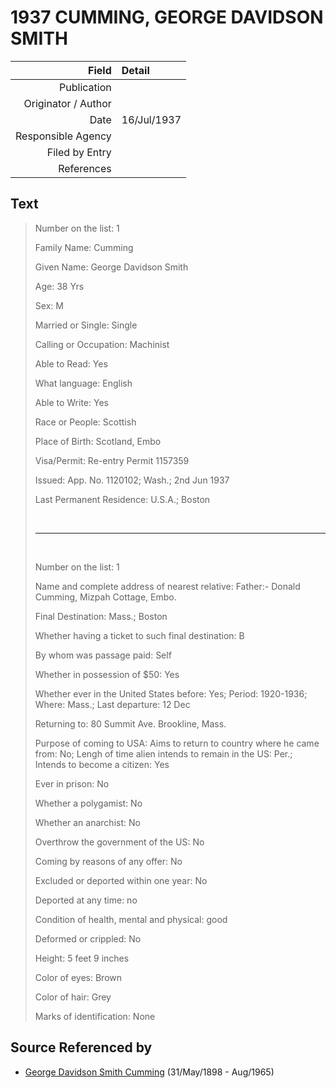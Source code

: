 ﻿---
layout: page
permalink: /sources/s63974962
---

# 1937 CUMMING, GEORGE DAVIDSON SMITH

Field | Detail
---:|:---
Publication | 
Originator / Author | 
Date | 16/Jul/1937
Responsible Agency | 
Filed by Entry | 
References | 

## Text

> Number on the list: 1
>
> Family Name: Cumming
>
> Given Name: George Davidson Smith
>
> Age: 38 Yrs
>
> Sex: M
>
> Married or Single: Single
>
> Calling or Occupation: Machinist
>
> Able to Read: Yes
>
> What language: English
>
> Able to Write: Yes
>
> Race or People: Scottish
>
> Place of Birth: Scotland, Embo
>
> Visa/Permit: Re-entry Permit 1157359
>
> Issued: App. No. 1120102; Wash.; 2nd Jun 1937
>
> Last Permanent Residence: U.S.A.; Boston
>
> <br/>
>
> ---
>
> <br/>
>
> Number on the list: 1
>
> Name and complete address of nearest relative: Father:- Donald Cumming, Mizpah Cottage, Embo.
>
> Final Destination: Mass.; Boston
>
> Whether having a ticket to such final destination: B
>
> By whom was passage paid: Self
>
> Whether in possession of $50: Yes
>
> Whether ever in the United States before: Yes; Period: 1920-1936; Where: Mass.; Last departure: 12 Dec 
>
> Returning to: 80 Summit Ave. Brookline, Mass.
>
> Purpose of coming to USA: Aims to return to country where he came from: No; Lengh of time alien intends to remain in the US: Per.; Intends to become a citizen: Yes
>
> Ever in prison: No
>
> Whether a polygamist: No
>
> Whether an anarchist: No
>
> Overthrow the government of the US: No
>
> Coming by reasons of any offer: No
>
> Excluded or deported within one year: No
>
> Deported at any time: no
>
> Condition of health, mental and physical: good
>
> Deformed or crippled: No
>
> Height: 5 feet 9 inches
>
> Color of eyes: Brown
>
> Color of hair: Grey
>
> Marks of identification: None
>

## Source Referenced by

* [George Davidson Smith Cumming](../people/@13773669@-george-davidson-smith-cumming-b1898-5-31-d1965-8.md) (31/May/1898 - Aug/1965)
